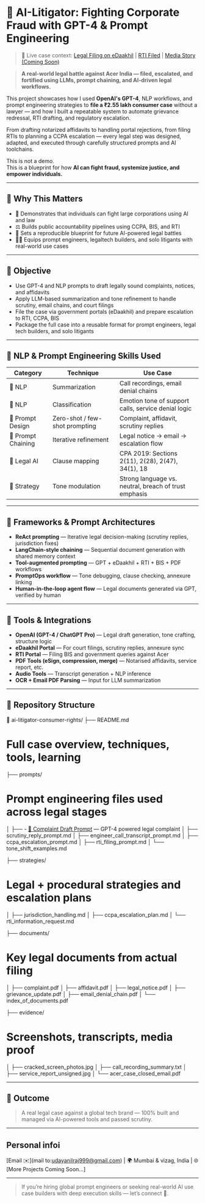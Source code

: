 # 🧠 AI-Litigator: Fighting Corporate Fraud with GPT-4 & Prompt Engineering


> 🔗 Live case context: [Legal Filing on eDaakhil](#) | [RTI Filed](#) | [Media Story (Coming Soon)](#)
 

> **A real-world legal battle against Acer India — filed, escalated, and fortified using LLMs, prompt chaining, and AI-driven legal workflows.**

This project showcases how I used **OpenAI's GPT-4**, NLP workflows, and prompt engineering strategies to **file a ₹2.55 lakh consumer case** without a lawyer — and how I built a repeatable system to automate grievance redressal, RTI drafting, and regulatory escalation.

From drafting notarized affidavits to handling portal rejections, from filing RTIs to planning a CCPA escalation — every legal step was designed, adapted, and executed through carefully structured prompts and AI toolchains.

This is not a demo.  
This is a blueprint for how **AI can fight fraud, systemize justice, and empower individuals.**

---

## 🙌 Why This Matters

- 💼 Demonstrates that individuals can fight large corporations using AI and law
- ⚖️ Builds public accountability pipelines using CCPA, BIS, and RTI
- 🧠 Sets a reproducible blueprint for future AI-powered legal battles
- 👨‍💻 Equips prompt engineers, legaltech builders, and solo litigants with real-world use cases

---

## 🎯 Objective

- Use GPT-4 and NLP prompts to draft legally sound complaints, notices, and affidavits
- Apply LLM-based summarization and tone refinement to handle scrutiny, email chains, and court filings
- File the case via government portals (eDaakhil) and prepare escalation to RTI, CCPA, BIS
- Package the full case into a reusable format for prompt engineers, legal tech builders, and solo litigants

---

## 🧠 NLP & Prompt Engineering Skills Used

| Category | Technique | Use Case |
|----------|-----------|----------|
| 🧠 NLP | Summarization | Call recordings, email denial chains |
| 🧠 NLP | Classification | Emotion tone of support calls, service denial logic |
| 📘 Prompt Design | Zero-shot / few-shot prompting | Complaint, affidavit, scrutiny replies |
| 🔁 Prompt Chaining | Iterative refinement | Legal notice → email → escalation flow |
| 📘 Legal AI | Clause mapping | CPA 2019: Sections 2(11), 2(28), 2(47), 34(1), 18 |
| 🎯 Strategy | Tone modulation | Strong language vs. neutral, breach of trust emphasis |

---

## 🧠 Frameworks & Prompt Architectures

- **ReAct prompting** — Iterative legal decision-making (scrutiny replies, jurisdiction fixes)
- **LangChain-style chaining** — Sequential document generation with shared memory context
- **Tool-augmented prompting** — GPT + eDaakhil + RTI + BIS + PDF workflows
- **PromptOps workflow** — Tone debugging, clause checking, annexure linking
- **Human-in-the-loop agent flow** — Legal documents generated via GPT, verified by human

---

## 🔧 Tools & Integrations

- **OpenAI (GPT-4 / ChatGPT Pro)** — Legal draft generation, tone crafting, structure logic
- **eDaakhil Portal** — For court filings, scrutiny replies, annexure sync
- **RTI Portal** — Filing BIS and government queries against Acer
- **PDF Tools (eSign, compression, merge)** — Notarised affidavits, service report, etc.
- **Audio Tools** — Transcript generation + NLP inference
- **OCR + Email PDF Parsing** — Input for LLM summarization

---

## 📁 Repository Structure

📂 ai-litigator-consumer-rights/
├── README.md                      
# Full case overview, techniques, tools, learning

├── prompts/                      
# Prompt engineering files used across legal stages
│   ├── - [📄 Complaint Draft Prompt](./complaint_draft_prompt.md) — GPT-4 powered legal complaint
│   ├── scrutiny_reply_prompt.md
│   ├── engineer_call_transcript_prompt.md
│   ├── ccpa_escalation_prompt.md
│   ├── rti_filing_prompt.md
│   └── tone_shift_examples.md

├── strategies/                    
# Legal + procedural strategies and escalation plans
│   ├── jurisdiction_handling.md
│   ├── ccpa_escalation_plan.md
│   └── rti_information_request.md

├── documents/                    
# Key legal documents from actual filing
│   ├── complaint.pdf
│   ├── affidavit.pdf
│   ├── legal_notice.pdf
│   ├── grievance_update.pdf
│   ├── email_denial_chain.pdf
│   └── index_of_documents.pdf

├── evidence/                       
# Screenshots, transcripts, media proof
│   ├── cracked_screen_photos.jpg
│   ├── call_recording_summary.txt
│   ├── service_report_unsigned.jpg
│   └── acer_case_closed_email.pdf

---

## 🎯 Outcome

> A real legal case against a global tech brand — 100% built and managed via AI-powered tools and passed scrutiny.

---

## Personal infoℹ️ 

[Email ✉️](mail to:udayanilraj999@gmail.com)
| 🌍 Mumbai & vizag, India
| 🌐 [More Projects Coming Soon...]

---

> If you’re hiring global prompt engineers or seeking real-world AI use case builders with deep execution skills — let’s connect 🤝.















